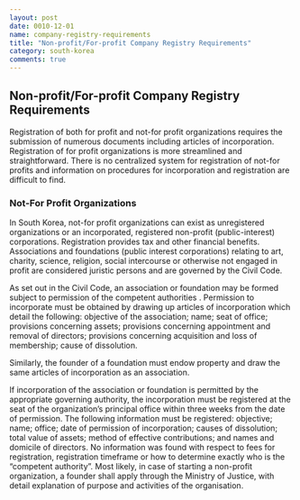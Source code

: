 ```yaml
---
layout: post
date: 0010-12-01
name: company-registry-requirements
title: "Non-profit/For-profit Company Registry Requirements"
category: south-korea
comments: true
---
```


## Non-profit/For-profit Company Registry Requirements

Registration of both for profit and not-for profit organizations requires the submission of numerous documents including articles of incorporation. Registration of for profit organizations is more streamlined and straightforward. There is no centralized system for registration of not-for profits and information on procedures for incorporation and registration are difficult to find.

### Not-For Profit Organizations 

In South Korea, not-for profit organizations can exist as unregistered organizations or an incorporated, registered non-profit (public-interest) corporations. Registration provides tax and other financial benefits. Associations and foundations (public interest corporations) relating to art, charity, science, religion, social intercourse or otherwise not engaged in profit are considered juristic persons and are governed by the Civil Code. 

As set out in the Civil Code, an association or foundation may be formed subject to permission of the competent authorities . 
Permission to incorporate must be obtained by drawing up articles of incorporation which detail the following: objective of the association; name; seat of office; provisions concerning assets; provisions concerning appointment and removal of directors; provisions concerning acquisition and loss of membership; cause of dissolution.  

Similarly, the founder of a foundation must endow property and draw the same articles of incorporation as an association. 

If incorporation of the association or foundation is permitted by the appropriate governing authority, the incorporation must be registered at the seat of the organization’s principal office within three weeks from the date of permission. The following information must be registered: objective; name; office; date of permission of incorporation; causes of dissolution; total value of assets; method of effective contributions; and names and domicile of directors. No information was found with respect to fees for registration, registration timeframe or how to determine exactly who is the “competent authority”. Most likely, in case of starting a non-profit organization, a founder shall apply through the Ministry of Justice, with detail explanation of purpose and activities of the organisation.
 






